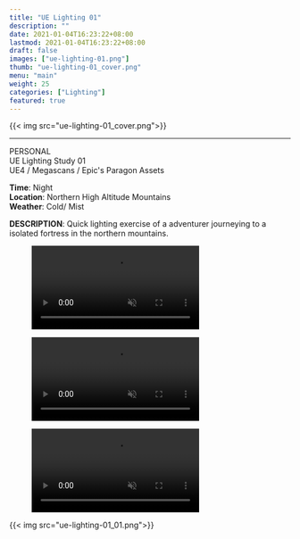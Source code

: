 ```yaml
---
title: "UE Lighting 01"
description: ""
date: 2021-01-04T16:23:22+08:00
lastmod: 2021-01-04T16:23:22+08:00
draft: false
images: ["ue-lighting-01.png"]
thumb: "ue-lighting-01_cover.png"
menu: "main"
weight: 25
categories: ["Lighting"]
featured: true
---
```


{{< img src="ue-lighting-01_cover.png">}}

---

PERSONAL  
UE Lighting Study 01  
UE4 / Megascans / Epic's Paragon Assets

**Time**: Night  
**Location**: Northern High Altitude Mountains  
**Weather**: Cold/ Mist  

**DESCRIPTION**: Quick lighting exercise of a adventurer journeying to a isolated fortress in the northern mountains.

<figure>
  <video loop muted autoplay playsinline class="img-fluid">
  <source src="images/ue-lighting-01_cameramove_A.webm" type="video/webm">
  </video>
</figure>

<figure>
  <video loop muted autoplay playsinline class="img-fluid">
  <source src="images/ue-lighting-01_cameramove_B.webm" type="video/webm">
  </video>
</figure>

<figure>
  <video loop muted autoplay playsinline class="img-fluid">
  <source src="images/ue-lighting-01_progress.webm" type="video/webm">
  </video>
</figure>


{{< img src="ue-lighting-01_01.png">}}
